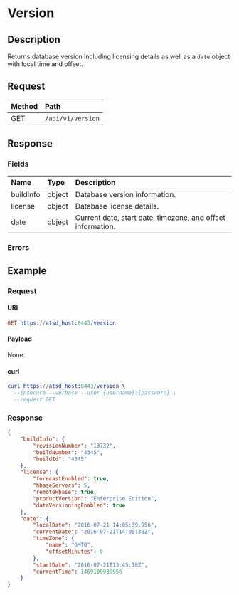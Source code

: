 # Version

## Description

Returns database version including licensing details as well as a `date` object with local time and offset.

## Request

| **Method** | **Path** | 
|:---|:---|
| GET | `/api/v1/version` |

## Response

### Fields

| **Name** | **Type** | **Description** |
|:---|:---|:---|
| buildInfo  | object | Database version information. |
| license | object | Database license details.  |
| date | object | Current date, start date, timezone, and offset information.  |

### Errors

## Example

### Request

#### URI

```elm
GET https://atsd_host:8443/version
```

#### Payload

None.

#### curl

```elm
curl https://atsd_host:8443/version \
  --insecure --verbose --user {username}:{password} \
  --request GET 
  ```
  
### Response

```json
{
	"buildInfo": {
		"revisionNumber": "13732",
		"buildNumber": "4345",
		"buildId": "4345"
	},
	"license": {
		"forecastEnabled": true,
		"hbaseServers": 5,
		"remoteHbase": true,
		"productVersion": "Enterprise Edition",
		"dataVersioningEnabled": true
	},
	"date": {
		"localDate": "2016-07-21 14:05:39.956",
		"currentDate": "2016-07-21T14:05:39Z",
		"timeZone": {
			"name": "GMT0",
			"offsetMinutes": 0
		},
		"startDate": "2016-07-21T13:45:18Z",
		"currentTime": 1469109939956
	}
}
```
